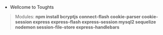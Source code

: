 * Wellcome to Toughts

>Modules: **npm install bcryptjs connect-flash cookie-parser cookie-session express express-flash express-session mysql2 sequelize nodemon session-file-store express-handlebars**


